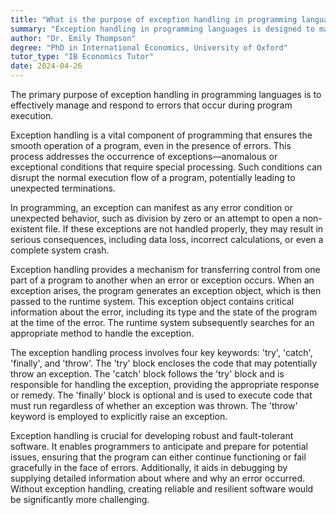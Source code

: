 ```yaml
---
title: "What is the purpose of exception handling in programming languages?"
summary: "Exception handling in programming languages is designed to manage and respond to errors that occur during program execution, ensuring smoother operation and improved reliability of applications."
author: "Dr. Emily Thompson"
degree: "PhD in International Economics, University of Oxford"
tutor_type: "IB Economics Tutor"
date: 2024-04-26
---
```


The primary purpose of exception handling in programming languages is to effectively manage and respond to errors that occur during program execution.

Exception handling is a vital component of programming that ensures the smooth operation of a program, even in the presence of errors. This process addresses the occurrence of exceptions—anomalous or exceptional conditions that require special processing. Such conditions can disrupt the normal execution flow of a program, potentially leading to unexpected terminations.

In programming, an exception can manifest as any error condition or unexpected behavior, such as division by zero or an attempt to open a non-existent file. If these exceptions are not handled properly, they may result in serious consequences, including data loss, incorrect calculations, or even a complete system crash.

Exception handling provides a mechanism for transferring control from one part of a program to another when an error or exception occurs. When an exception arises, the program generates an exception object, which is then passed to the runtime system. This exception object contains critical information about the error, including its type and the state of the program at the time of the error. The runtime system subsequently searches for an appropriate method to handle the exception.

The exception handling process involves four key keywords: 'try', 'catch', 'finally', and 'throw'. The 'try' block encloses the code that may potentially throw an exception. The 'catch' block follows the 'try' block and is responsible for handling the exception, providing the appropriate response or remedy. The 'finally' block is optional and is used to execute code that must run regardless of whether an exception was thrown. The 'throw' keyword is employed to explicitly raise an exception.

Exception handling is crucial for developing robust and fault-tolerant software. It enables programmers to anticipate and prepare for potential issues, ensuring that the program can either continue functioning or fail gracefully in the face of errors. Additionally, it aids in debugging by supplying detailed information about where and why an error occurred. Without exception handling, creating reliable and resilient software would be significantly more challenging.
    